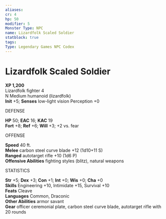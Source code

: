 ```yaml
---
aliases: 
cr: 4
hp: 50
modifier: 5
Monster Type: NPC
name: Lizardfolk Scaled Soldier
statblock: true
tags: 
Type: Legendary Games NPC Codex
---
```


# Lizardfolk Scaled Soldier

**XP 1,200**  
Lizardfolk fighter 4  
N Medium humanoid (lizardfolk)  
**Init** +5; **Senses** low-light vision Perception +0

DEFENSE

**HP** 50; **EAC** 16; **KAC** 19  
**Fort** +8; **Ref** +6; **Will** +3; +2 vs. fear

OFFENSE

**Speed** 40 ft.  
**Melee** carbon steel curve blade +12 (1d10+11 S)  
**Ranged** autotarget rifle +10 (1d6 P)  
**Offensive Abilities** fighting styles (blitz), natural weapons

STATISTICS

**Str** +5; **Dex** +3; **Con** +1; **Int** +0; **Wis** +0; **Cha** +0  
**Skills** Engineering +10, Intimidate +15, Survival +10  
**Feats** Cleave  
**Languages** Common, Draconic  
**Other Abilities** armor savant  
**Gear** officer ceremonial plate, carbon steel curve blade, autotarget rifle with 20 rounds

